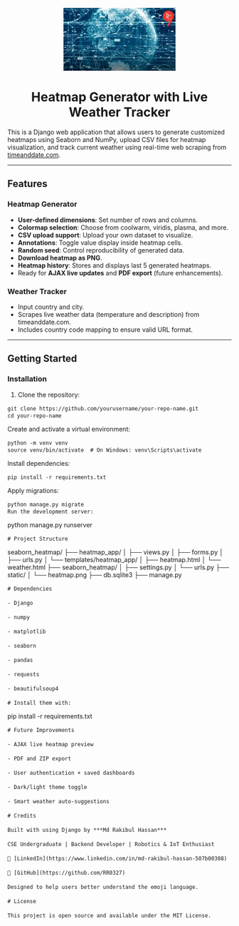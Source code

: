 <p align="center">
  <img src="weather.jpg" alt="Banner" width="50%" style="max-width:100%; height:auto;" />
</p>

## <h1 align="center">Heatmap Generator with Live Weather Tracker</h1>

This is a Django web application that allows users to generate customized heatmaps using Seaborn and NumPy, upload CSV files for heatmap visualization, and track current weather using real-time web scraping from [timeanddate.com](https://www.timeanddate.com/).

---

##  Features

###  Heatmap Generator
- **User-defined dimensions**: Set number of rows and columns.
- **Colormap selection**: Choose from coolwarm, viridis, plasma, and more.
- **CSV upload support**: Upload your own dataset to visualize.
- **Annotations**: Toggle value display inside heatmap cells.
- **Random seed**: Control reproducibility of generated data.
- **Download heatmap as PNG**.
- **Heatmap history**: Stores and displays last 5 generated heatmaps.
- Ready for **AJAX live updates** and **PDF export** (future enhancements).

### Weather Tracker
- Input country and city.
- Scrapes live weather data (temperature and description) from timeanddate.com.
- Includes country code mapping to ensure valid URL format.

---

## Getting Started

### Installation

1. Clone the repository:
```
git clone https://github.com/yourusername/your-repo-name.git
cd your-repo-name
```

Create and activate a virtual environment:
```
python -m venv venv
source venv/bin/activate  # On Windows: venv\Scripts\activate
```
Install dependencies:
```
pip install -r requirements.txt
```
Apply migrations:
```
python manage.py migrate
Run the development server:
```
python manage.py runserver
```
# Project Structure
```
seaborn_heatmap/
├── heatmap_app/
│   ├── views.py
│   ├── forms.py
│   ├── urls.py
│   └── templates/heatmap_app/
│       ├── heatmap.html
│       └── weather.html
├── seaborn_heatmap/
│   ├── settings.py
│   └── urls.py
├── static/
│   └── heatmap.png
├── db.sqlite3
├── manage.py
```
# Dependencies

- Django

- numpy

- matplotlib

- seaborn

- pandas

- requests

- beautifulsoup4

# Install them with:
```
pip install -r requirements.txt
```
# Future Improvements

- AJAX live heatmap preview

- PDF and ZIP export

- User authentication + saved dashboards

- Dark/light theme toggle

- Smart weather auto-suggestions

# Credits

Built with using Django by ***Md Rakibul Hassan***

CSE Undergraduate | Backend Developer | Robotics & IoT Enthusiast

🔗 [LinkedIn](https://www.linkedin.com/in/md-rakibul-hassan-507b00308)

🐙 [GitHub](https://github.com/RR0327)

Designed to help users better understand the emoji language.

# License

This project is open source and available under the MIT License.